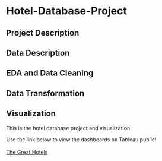 # Hotel-Database-Project
## Project Description
## Data Description
## EDA and Data Cleaning
## Data Transformation
## Visualization
This is the hotel database project and visualization

Use the link below to view the dashboards on Tableau public! <br></br>
[The Great Hotels](https://public.tableau.com/app/profile/stephan.keo/viz/Thegreathotels/RevenueDashboard)
